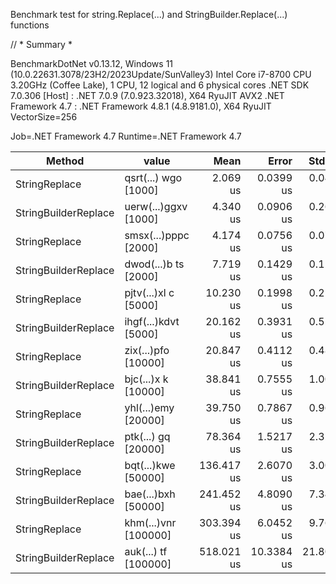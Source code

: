 Benchmark test for string.Replace(...) and StringBuilder.Replace(...) functions

// * Summary *

BenchmarkDotNet v0.13.12, Windows 11 (10.0.22631.3078/23H2/2023Update/SunValley3)
Intel Core i7-8700 CPU 3.20GHz (Coffee Lake), 1 CPU, 12 logical and 6 physical cores
.NET SDK 7.0.306
  [Host]             : .NET 7.0.9 (7.0.923.32018), X64 RyuJIT AVX2
  .NET Framework 4.7 : .NET Framework 4.8.1 (4.8.9181.0), X64 RyuJIT VectorSize=256

Job=.NET Framework 4.7  Runtime=.NET Framework 4.7

| Method               | value                | Mean       | Error      | StdDev     |
|--------------------- |--------------------- |-----------:|-----------:|-----------:|
| StringReplace        | qsrt(...) wgo [1000] |   2.069 us |  0.0399 us |  0.0475 us |
| StringBuilderReplace | uerw(...)ggxv [1000] |   4.340 us |  0.0906 us |  0.2657 us |
| StringReplace        | smsx(...)pppc [2000] |   4.174 us |  0.0756 us |  0.0776 us |
| StringBuilderReplace | dwod(...)b ts [2000] |   7.719 us |  0.1429 us |  0.1267 us |
| StringReplace        | pjtv(...)xl c [5000] |  10.230 us |  0.1998 us |  0.2137 us |
| StringBuilderReplace | ihgf(...)kdvt [5000] |  20.162 us |  0.3931 us |  0.5248 us |
| StringReplace        | zix(...)pfo [10000]  |  20.847 us |  0.4112 us |  0.4895 us |
| StringBuilderReplace | bjc(...)x k [10000]  |  38.841 us |  0.7555 us |  1.0085 us |
| StringReplace        | yhl(...)emy [20000]  |  39.750 us |  0.7867 us |  0.9662 us |
| StringBuilderReplace | ptk(...) gq [20000]  |  78.364 us |  1.5217 us |  2.3237 us |
| StringReplace        | bqt(...)kwe [50000]  | 136.417 us |  2.6070 us |  3.0023 us |
| StringBuilderReplace | bae(...)bxh [50000]  | 241.452 us |  4.8090 us |  7.3438 us |
| StringReplace        | khm(...)vnr [100000] | 303.394 us |  6.0452 us |  9.7619 us |
| StringBuilderReplace | auk(...) tf [100000] | 518.021 us | 10.3384 us | 21.8072 us |
